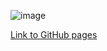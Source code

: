 ![image](https://github.com/kutukov2000/TiBiVilla/assets/73742110/7f52756e-8374-4c81-808e-53a0d73ebfd5)

<a href="https://kutukov2000.github.io/TiBiVilla/index.html">Link to GitHub pages</a>
